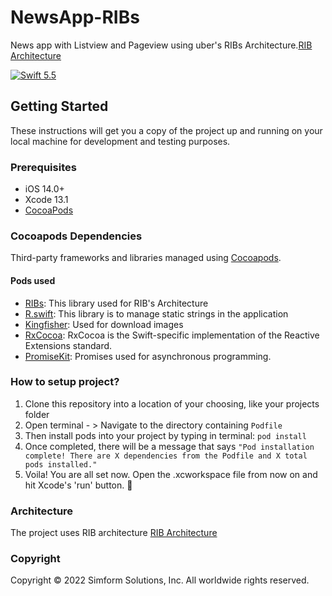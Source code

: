 # NewsApp-RIBs
News app with Listview and Pageview using uber's RIBs Architecture.[RIB Architecture](https://github.com/uber/RIBs)

[![Swift 5.5](https://img.shields.io/badge/Swift-5.0-orange.svg?style=flat)](https://swift.org)


## Getting Started
These instructions will get you a copy of the project up and running on your local machine for development and testing purposes.
### Prerequisites
- iOS 14.0+
- Xcode 13.1
- [CocoaPods](http://cocoapods.org/)
### Cocoapods Dependencies
Third-party frameworks and libraries managed using [Cocoapods](http://cocoapods.org/).
#### Pods used 
- [RIBs](https://github.com/mac-cain13/R.swift): This library used for RIB's Architecture
- [R.swift](https://github.com/mac-cain13/R.swift): This library is to manage static strings in the application
- [Kingfisher](https://github.com/onevcat/Kingfisher): Used for download images
- [RxCocoa](https://github.com/ReactiveX/RxSwift): RxCocoa is the Swift-specific implementation of the Reactive Extensions standard.
- [PromiseKit](https://github.com/mxcl/PromiseKit): Promises used for asynchronous programming.



### How to setup project?
1. Clone this repository into a location of your choosing, like your projects folder
2. Open terminal - > Navigate to  the directory containing ``Podfile``
3. Then install pods into your project by typing in terminal: ```pod install```
4. Once completed, there will be a message that says
`"Pod installation complete! There are X dependencies from the Podfile and X total pods installed."`
5. Voila! You are all set now. Open the .xcworkspace file from now on and hit Xcode's 'run' button.  🚀

### Architecture
The project uses RIB architecture [RIB Architecture](https://github.com/uber/RIBs)

### Copyright

Copyright © 2022 Simform Solutions, Inc. All worldwide rights reserved.
